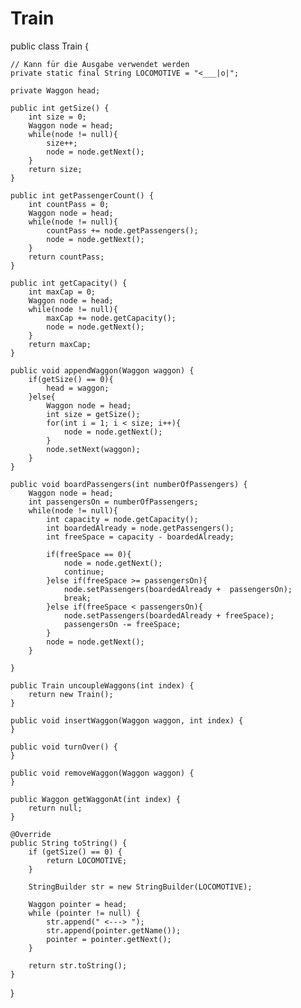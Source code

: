 # Train
public class Train {

	// Kann für die Ausgabe verwendet werden
	private static final String LOCOMOTIVE = "<___|o|";

	private Waggon head;

	public int getSize() {
		int size = 0;
		Waggon node = head;
		while(node != null){
			size++;
			node = node.getNext();
		}
		return size;
	}

	public int getPassengerCount() {
		int countPass = 0;
		Waggon node = head;
		while(node != null){
			countPass += node.getPassengers();
			node = node.getNext();
		}
		return countPass;
	}

	public int getCapacity() {
		int maxCap = 0;
		Waggon node = head;
		while(node != null){
			maxCap += node.getCapacity();
			node = node.getNext();
		}
		return maxCap;
	}

	public void appendWaggon(Waggon waggon) {
		if(getSize() == 0){
			head = waggon;
		}else{
			Waggon node = head;
			int size = getSize();
			for(int i = 1; i < size; i++){
				node = node.getNext();
			}
			node.setNext(waggon);
		}
	}

	public void boardPassengers(int numberOfPassengers) {
		Waggon node = head;
		int passengersOn = numberOfPassengers;
		while(node != null){
			int capacity = node.getCapacity();
			int boardedAlready = node.getPassengers();
			int freeSpace = capacity - boardedAlready;
			
			if(freeSpace == 0){
				node = node.getNext();
				continue;
			}else if(freeSpace >= passengersOn){
				node.setPassengers(boardedAlready +  passengersOn);
				break;
			}else if(freeSpace < passengersOn){
				node.setPassengers(boardedAlready + freeSpace);
				passengersOn -= freeSpace;
			}
			node = node.getNext();
		}
		
	}

	public Train uncoupleWaggons(int index) {
		return new Train();
	}

	public void insertWaggon(Waggon waggon, int index) {
	}

	public void turnOver() {
	}

	public void removeWaggon(Waggon waggon) {
	}

	public Waggon getWaggonAt(int index) {
		return null;
	}

	@Override
	public String toString() {
		if (getSize() == 0) {
			return LOCOMOTIVE;
		}

		StringBuilder str = new StringBuilder(LOCOMOTIVE);

		Waggon pointer = head;
		while (pointer != null) {
			str.append(" <---> ");
			str.append(pointer.getName());
			pointer = pointer.getNext();
		}

		return str.toString();
	}

}

